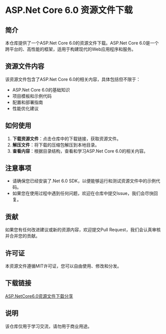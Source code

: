 # ASP.Net Core 6.0 资源文件下载

## 简介

本仓库提供了一个ASP.Net Core 6.0的资源文件下载。ASP.Net Core 6.0是一个跨平台的、高性能的框架，适用于构建现代的Web应用程序和服务。

## 资源文件内容

该资源文件包含了ASP.Net Core 6.0的相关内容，具体包括但不限于：

- ASP.Net Core 6.0的基础知识
- 项目模板和示例代码
- 配置和部署指南
- 性能优化建议

## 如何使用

1. **下载资源文件**：点击仓库中的下载链接，获取资源文件。
2. **解压文件**：将下载的压缩包解压到本地目录。
3. **查看内容**：根据目录结构，查看和学习ASP.Net Core 6.0的相关内容。

## 注意事项

- 请确保您已经安装了.Net 6.0 SDK，以便能够运行和测试资源文件中的示例代码。
- 如果您在使用过程中遇到任何问题，欢迎在仓库中提交Issue，我们会尽快回复。

## 贡献

如果您有任何改进建议或新的资源内容，欢迎提交Pull Request，我们会认真审核并合并您的贡献。

## 许可证

本资源文件遵循MIT许可证，您可以自由使用、修改和分发。

## 下载链接
[ASP.NetCore6.0资源文件下载分享](https://pan.quark.cn/s/341b665ac5f9)

## 说明

该仓库仅用于学习交流，请勿用于商业用途。
